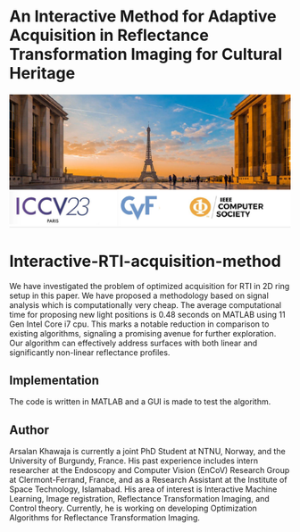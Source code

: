 # An Interactive Method for Adaptive Acquisition in Reflectance Transformation Imaging for Cultural Heritage

<img src="iccvlogo.jpeg" alt="iccvlogo" width="800">


# Interactive-RTI-acquisition-method
We have investigated the problem of optimized acquisition
for RTI in 2D ring setup in this paper. We have
proposed a methodology based on signal analysis which
is computationally very cheap. The average computational
time for proposing new light positions is 0.48 seconds on
MATLAB using 11 Gen Intel Core i7 cpu. This marks a
notable reduction in comparison to existing algorithms, signaling
a promising avenue for further exploration. Our algorithm
can effectively address surfaces with both linear and
significantly non-linear reflectance profiles.

## Implementation
The code is written in MATLAB and a GUI is made to test the algorithm.


## Author
Arsalan Khawaja is currently a joint PhD Student at NTNU, Norway, and the University of Burgundy, France. His past experience includes intern researcher at the Endoscopy and Computer Vision (EnCoV) Research Group at Clermont-Ferrand, France, and as a Research Assistant at the Institute of Space Technology, Islamabad. His area of interest is Interactive Machine Learning, Image registration, Reflectance Transformation Imaging, and Control theory. Currently, he is working on developing Optimization Algorithms for Reflectance Transformation Imaging.
